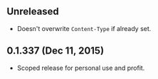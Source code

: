 ## Unreleased
- Doesn't overwrite `Content-Type` if already set.

## 0.1.337 (Dec 11, 2015)
- Scoped release for personal use and profit.
